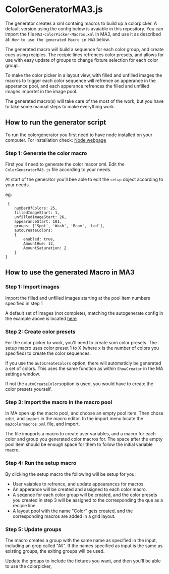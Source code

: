# ColorGeneratorMA3.js

The generator creates a xml containg macros to build up a colorpicker.
A default version using the config below is avaiable in this repository. You can import the file `MA3-ColorPicker-Macros.xml` in MA3, and use it as described at: `How to use the generated Macro in MA3` below.

The generated macro will build a sequence for each color group, and create cues using recipies. The recipie lines refrences color presets, and allows for use with easy update of groups to change fixture selection for each color group.

To make the color picker in a layout view, with filled and unfilled images the macros to trigger each color sequence will refrence an apperance in the apperance pool, and each apperance refrences the filled and unfilled images importet in the image pool.

The generated macro(s) will take care of the most of the work, but you have to take some manual steps to make everything work.

## How to run the generator script

To run the colorgenerator you first need to have node installed on your computer.
For installation check: [Node webpage](https://nodejs.org/en)

### Step 1: Generate the color macro
First you'll need to generate the color macor xml.
Edit the `ColorGeneratorMA3.js` file according to your needs.

At start of the  generator you'll bee able to edit the `setup` object according to your needs.

eg:

```
 {
    numberOfColors: 25,
    filledImageStart: 1,
    unfilledImageStart: 26,
    appearanceStart: 101,
    groups: ['Spot', 'Wash', 'Beam', 'Led'],
    autoCreateColors:
    {
        enabled: true,
        AmountHue: 12,
        AmountSaturation: 2
    }
}
```

## How to use the generated Macro in MA3
### Step 1: Import images
Import the filled and unfilled images starting at the pool item numbers specified in step 1

A default set of images (not complete), matching the autogenerate config in the example above is located [here](./images/)


### Step 2: Create color presets
For the color picker to work, you'll need to create som color presets. The setup macro uses color preset 1 to X (where x is the number of colors you specified) to create the color sequences.

If you use the `autoCreateColors` option, there will automaticly be generated a set of colors. This uses the same function as within `ShowCreator` in the MA settings window.

If not the `autoCreateColors`option is used, you would have to create the color presets yourself.

### Step 3: Import the macro in the macro pool
In MA open up the macro pool, and choose an empty pool item. Then chose `edit`, and `import` in the macro editor. In the import menu locate the `ma3colormacros.xml` file, and import.

The file imoports a macro to create user variables, and a macro for each color and group you generated color macros for. The space after the empty pool item should be enough space for them to follow the initial variable macro.

### Step 4: Run the setup macro
By clicking the setup macro the following will be setup for you:
- User vaiables to refrence, and update appearances for macros.
- An apperance will be created and assigned to each color macro.
- A seqence for each color group will be created, and the color presets you created in step 3 will be assigned to the corresponding the que as a recipie line.
- A layout pool with the name "Color" gets created, and the corresponding macros are added in a grid layout.

### Step 5: Update groups
The macro creates a group with the same name as specified in the input, including an grop called "All". If the names specified as input is the same as existing groups, the exiting groups will be used.

Update the groups to include the fixtures you want, and then you'll be able to use the colorpicker,

